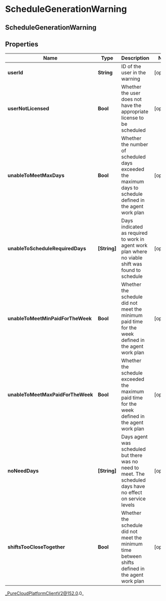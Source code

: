 # ScheduleGenerationWarning

## ScheduleGenerationWarning

## Properties

|Name | Type | Description | Notes|
|------------ | ------------- | ------------- | -------------|
| **userId** | **String** | ID of the user in the warning | [optional] |
| **userNotLicensed** | **Bool** | Whether the user does not have the appropriate license to be scheduled | [optional] |
| **unableToMeetMaxDays** | **Bool** | Whether the number of scheduled days exceeded the maximum days to schedule defined in the agent work plan | [optional] |
| **unableToScheduleRequiredDays** | **[String]** | Days indicated as required to work in agent work plan where no viable shift was found to schedule | [optional] |
| **unableToMeetMinPaidForTheWeek** | **Bool** | Whether the schedule did not meet the minimum paid time for the week defined in the agent work plan | [optional] |
| **unableToMeetMaxPaidForTheWeek** | **Bool** | Whether the schedule exceeded the maximum paid time for the week defined in the agent work plan | [optional] |
| **noNeedDays** | **[String]** | Days agent was scheduled but there was no need to meet. The scheduled days have no effect on service levels | [optional] |
| **shiftsTooCloseTogether** | **Bool** | Whether the schedule did not meet the minimum time between shifts defined in the agent work plan | [optional] |



_PureCloudPlatformClientV2@152.0.0_
